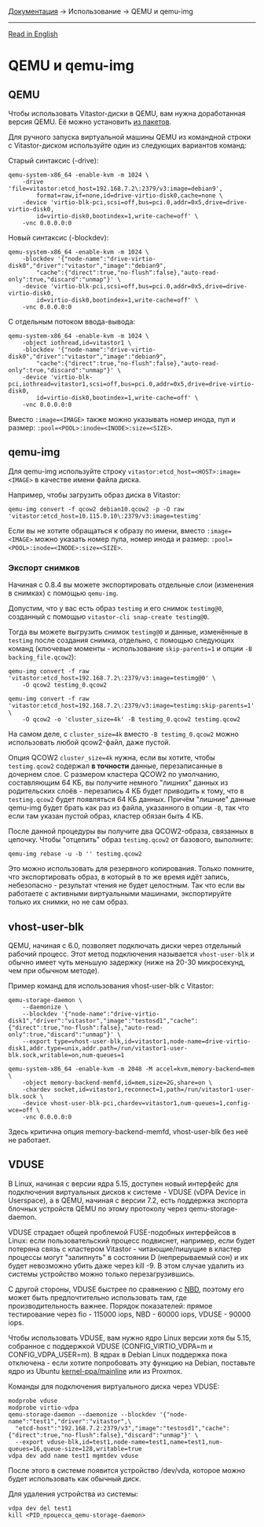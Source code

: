 [Документация](../../README-ru.md#документация) → Использование → QEMU и qemu-img

-----

[Read in English](qemu.en.md)

# QEMU и qemu-img

## QEMU

Чтобы использовать Vitastor-диски в QEMU, вам нужна доработанная версия QEMU.
Её можно установить [из пакетов](../installation/packages.ru.md).

Для ручного запуска виртуальной машины QEMU из командной строки с Vitastor-диском
используйте один из следующих вариантов команд:

Старый синтаксис (-drive):

```
qemu-system-x86_64 -enable-kvm -m 1024 \
    -drive 'file=vitastor:etcd_host=192.168.7.2\:2379/v3:image=debian9',
        format=raw,if=none,id=drive-virtio-disk0,cache=none \
    -device 'virtio-blk-pci,scsi=off,bus=pci.0,addr=0x5,drive=drive-virtio-disk0,
        id=virtio-disk0,bootindex=1,write-cache=off' \
    -vnc 0.0.0.0:0
```

Новый синтаксис (-blockdev):

```
qemu-system-x86_64 -enable-kvm -m 1024 \
    -blockdev '{"node-name":"drive-virtio-disk0","driver":"vitastor","image":"debian9",
        "cache":{"direct":true,"no-flush":false},"auto-read-only":true,"discard":"unmap"}' \
    -device 'virtio-blk-pci,scsi=off,bus=pci.0,addr=0x5,drive=drive-virtio-disk0,
        id=virtio-disk0,bootindex=1,write-cache=off' \
    -vnc 0.0.0.0:0
```

С отдельным потоком ввода-вывода:

```
qemu-system-x86_64 -enable-kvm -m 1024 \
    -object iothread,id=vitastor1 \
    -blockdev '{"node-name":"drive-virtio-disk0","driver":"vitastor","image":"debian9",
        "cache":{"direct":true,"no-flush":false},"auto-read-only":true,"discard":"unmap"}' \
    -device 'virtio-blk-pci,iothread=vitastor1,scsi=off,bus=pci.0,addr=0x5,drive=drive-virtio-disk0,
        id=virtio-disk0,bootindex=1,write-cache=off' \
    -vnc 0.0.0.0:0
```

Вместо `:image=<IMAGE>` также можно указывать номер инода, пул и размер: `:pool=<POOL>:inode=<INODE>:size=<SIZE>`.

## qemu-img

Для qemu-img используйте строку `vitastor:etcd_host=<HOST>:image=<IMAGE>` в качестве имени файла диска.

Например, чтобы загрузить образ диска в Vitastor:

```
qemu-img convert -f qcow2 debian10.qcow2 -p -O raw 'vitastor:etcd_host=10.115.0.10\:2379/v3:image=testimg'
```

Если вы не хотите обращаться к образу по имени, вместо `:image=<IMAGE>` можно указать номер пула, номер инода и размер:
`:pool=<POOL>:inode=<INODE>:size=<SIZE>`.

### Экспорт снимков

Начиная с 0.8.4 вы можете экспортировать отдельные слои (изменения в снимках) с помощью `qemu-img`.

Допустим, что у вас есть образ `testimg` и его снимок `testimg@0`, созданный с помощью `vitastor-cli snap-create testimg@0`.

Тогда вы можете выгрузить снимок `testimg@0` и данные, изменённые в `testimg` после создания снимка, отдельно,
с помощью следующих команд (ключевые моменты - использование `skip-parents=1` и опции `-B backing_file.qcow2`):

```
qemu-img convert -f raw 'vitastor:etcd_host=192.168.7.2\:2379/v3:image=testimg@0' \
    -O qcow2 testimg_0.qcow2

qemu-img convert -f raw 'vitastor:etcd_host=192.168.7.2\:2379/v3:image=testimg:skip-parents=1' \
    -O qcow2 -o 'cluster_size=4k' -B testimg_0.qcow2 testimg.qcow2
```

На самом деле, с `cluster_size=4k` вместо `-B testimg_0.qcow2` можно использовать любой qcow2-файл,
даже пустой.

Опция QCOW2 `cluster_size=4k` нужна, если вы хотите, чтобы `testimg.qcow2` содержал **в точности**
данные, перезаписанные в дочернем слое. С размером кластера QCOW2 по умолчанию, составляющим 64 КБ,
вы получите немного "лишних" данных из родительских слоёв - перезапись 4 КБ будет приводить к тому,
что в `testimg.qcow2` будет появляться 64 КБ данных. Причём "лишние" данные qemu-img будет брать
как раз из файла, указанного в опции `-B`, так что если там указан пустой образ, кластер обязан быть 4 КБ.

После данной процедуры вы получите два QCOW2-образа, связанных в цепочку. Чтобы "отцепить" образ
`testimg.qcow2` от базового, выполните:

```
qemu-img rebase -u -b '' testimg.qcow2
```

Это можно использовать для резервного копирования. Только помните, что экспортировать образ, в который
в то же время идёт запись, небезопасно - результат чтения не будет целостным. Так что если вы работаете
с активными виртуальными машинами, экспортируйте только их снимки, но не сам образ.

## vhost-user-blk

QEMU, начиная с 6.0, позволяет подключать диски через отдельный рабочий процесс.
Этот метод подключения называется `vhost-user-blk` и обычно имеет чуть меньшую
задержку (ниже на 20-30 микросекунд, чем при обычном методе).

Пример команд для использования vhost-user-blk с Vitastor:

```
qemu-storage-daemon \
    --daemonize \
    --blockdev '{"node-name":"drive-virtio-disk1","driver":"vitastor","image":"testosd1","cache":{"direct":true,"no-flush":false},"auto-read-only":true,"discard":"unmap"}' \
    --export type=vhost-user-blk,id=vitastor1,node-name=drive-virtio-disk1,addr.type=unix,addr.path=/run/vitastor1-user-blk.sock,writable=on,num-queues=1

qemu-system-x86_64 -enable-kvm -m 2048 -M accel=kvm,memory-backend=mem \
    -object memory-backend-memfd,id=mem,size=2G,share=on \
    -chardev socket,id=vitastor1,reconnect=1,path=/run/vitastor1-user-blk.sock \
    -device vhost-user-blk-pci,chardev=vitastor1,num-queues=1,config-wce=off \
    -vnc 0.0.0.0:0
```

Здесь критична опция memory-backend-memfd, vhost-user-blk без неё не работает.

## VDUSE

В Linux, начиная с версии ядра 5.15, доступен новый интерфейс для подключения виртуальных дисков
к системе - VDUSE (vDPA Device in Userspace), а в QEMU, начиная с версии 7.2, есть поддержка
экспорта блочных устройств QEMU по этому протоколу через qemu-storage-daemon.

VDUSE страдает общей проблемой FUSE-подобных интерфейсов в Linux: если пользовательский процесс
подвиснет, например, если будет потеряна связь с кластером Vitastor - читающие/пишущие в кластер
процессы могут "залипнуть" в состоянии D (непрерываемый сон) и их будет невозможно убить даже
через kill -9. В этом случае удалить из системы устройство можно только перезагрузившись.

С другой стороны, VDUSE быстрее по сравнению с [NBD](nbd.ru.md), поэтому его может
быть предпочтительно использовать там, где производительность важнее. Порядок показателей:
прямое тестирование через fio - 115000 iops, NBD - 60000 iops, VDUSE - 90000 iops.

Чтобы использовать VDUSE, вам нужно ядро Linux версии хотя бы 5.15, собранное с поддержкой
VDUSE (CONFIG_VIRTIO_VDPA=m и CONFIG_VDPA_USER=m). В ядрах в Debian Linux поддержка пока
отключена - если хотите попробовать эту функцию на Debian, поставьте ядро из Ubuntu
[kernel-ppa/mainline](https://kernel.ubuntu.com/~kernel-ppa/mainline/) или из Proxmox.

Команды для подключения виртуального диска через VDUSE:

```
modprobe vduse
modprobe virtio-vdpa
qemu-storage-daemon --daemonize --blockdev '{"node-name":"test1","driver":"vitastor",\
  "etcd-host":"192.168.7.2:2379/v3","image":"testosd1","cache":{"direct":true,"no-flush":false},"discard":"unmap"}' \
  --export vduse-blk,id=test1,node-name=test1,name=test1,num-queues=16,queue-size=128,writable=true
vdpa dev add name test1 mgmtdev vduse
```

После этого в системе появится устройство /dev/vda, которое можно будет использовать как
обычный диск.

Для удаления устройства из системы:

```
vdpa dev del test1
kill <PID_процесса_qemu-storage-daemon>
```
